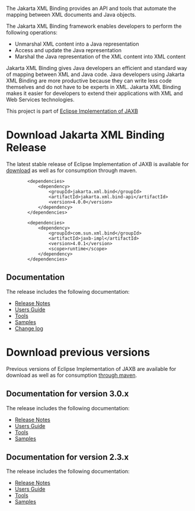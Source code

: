 <br/>


The Jakarta XML Binding provides an API and tools that automate the mapping
between XML documents and Java objects.

The Jakarta XML Binding framework enables developers to perform the following operations:
- Unmarshal XML content into a Java representation
- Access and update the Java representation
- Marshal the Java representation of the XML content into XML content

Jakarta XML Binding gives Java developers an efficient and standard way of mapping between XML and Java code.
Java developers using Jakarta XML Binding are more productive because they can write less code themselves
and do not have to be experts in XML. Jakarta XML Binding makes it easier for developers to extend
their applications with XML and Web Services technologies.


This project is part of [Eclipse Implementation of JAXB](https://projects.eclipse.org/projects/ee4j.jaxb-impl)

# <a name="Download_Jakarta_Release"></a>Download Jakarta XML Binding Release

The latest stable release of Eclipse Implementation of JAXB is available for
[download](https://repo1.maven.org/maven2/com/sun/xml/bind/jaxb-ri/4.0.1/jaxb-ri-4.0.1.zip)
as well as for consumption through maven.
```
        <dependencies>
            <dependency>
                <groupId>jakarta.xml.bind</groupId>
                <artifactId>jakarta.xml.bind-api</artifactId>
                <version>4.0.0</version>
            </dependency>
        </dependencies>

        <dependencies>
            <dependency>
                <groupId>com.sun.xml.bind</groupId>
                <artifactId>jaxb-impl</artifactId>
                <version>4.0.1</version>
                <scope>runtime</scope>
            </dependency>
        </dependencies>
```

## Documentation
The release includes the following documentation:
- [Release Notes](4.0.1/docs/ch02.html)
- [Users Guide](4.0.1/docs/ch03.html)
- [Tools](4.0.1/docs/ch04.html)
- [Samples](4.0.1/docs/ch01.html#jaxb-2-0-sample-apps)
- [Change log](https://github.com/eclipse-ee4j/jaxb-ri/releases/tag/4.0.1-RI)


# <a name="Download_Archive"></a>Download previous versions

Previous versions of Eclipse Implementation of JAXB are available for download
as well as for consumption [through maven](https://repo1.maven.org/maven2/com/sun/xml/bind/jaxb-ri/).

## Documentation for version 3.0.x
The release includes the following documentation:
- [Release Notes](3.0.0/docs/ch02.html)
- [Users Guide](3.0.0/docs/ch03.html)
- [Tools](3.0.0/docs/ch04.html)
- [Samples](3.0.0/docs/ch01.html#jaxb-2-0-sample-apps)

## Documentation for version 2.3.x
The release includes the following documentation:
- [Release Notes](2.3.7/docs/ch02.html)
- [Users Guide](2.3.7/docs/ch03.html)
- [Tools](2.3.7/docs/ch04.html)
- [Samples](2.3.7/docs/ch01.html#jaxb-2-0-sample-apps)
